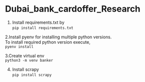 # Dubai_bank_cardoffer_Research

1. Install requirements.txt by                                                                                             
`pip install requirements.txt`                                                                                

2.Install pyenv for installing multiple python versions.                                                  
To install required python version execute,                                             
`pyenv install`                                                             
                                                                                   
3.Create virtual env                                                                   
 `python3 -m venv banker`                                                                      
                                                                                       
4. Install scrapy          
`pip install scrapy`
